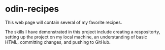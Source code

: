 # odin-recipes

This web page will contain several of my favorite recipes.  

The skills I have demonstrated in this project include creating a respositorty, setting up the project on my local machine, an understanding of basic HTML, committing changes, and pushing to GitHub.  